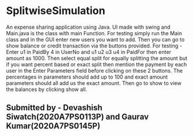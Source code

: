 # SplitwiseSimulation
An expense sharing application using Java. 
UI made with swing and Main.java is the class with main Function.
For testing simply run the Main class and in the GUI enter new users you want to add. Then you can go to show balance or credit transaction via the buttons provided. 
For testing - Enter u1 in PaidBy 4 in UserNo and u1 u2 u3 u4 in PaidFor then enter amount as 1000. Then select equal split for equally splitting the amount but if you want percent based or exact split then mention the payment by each user in the Enter Parameters field before clicking on these 2 buttons. The percentages in parameters should add up to 100 and exact amount parameters should all add us the exact amount. Then go to show to view the balances by clicking show all.

## Submitted by - Devashish Siwatch(2020A7PS0113P) and Gaurav Kumar(2020A7PS0145P)




